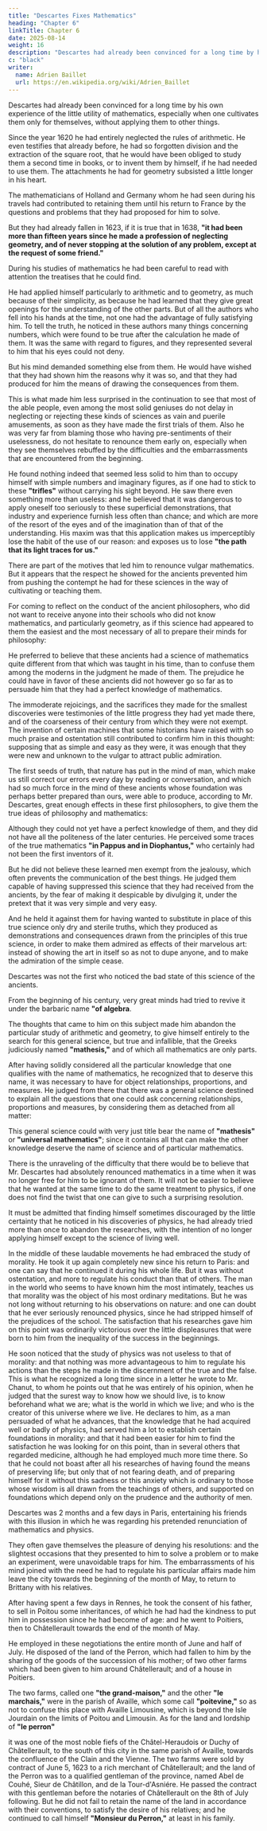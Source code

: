 ```yaml
---
title: "Descartes Fixes Mathematics"
heading: "Chapter 6"
linkTitle: Chapter 6
date: 2025-08-14
weight: 16
description: "Descartes had already been convinced for a long time by his own experience of the little utility of mathematics, especially when one cultivates them only for themselves, without applying them to other things."
c: "black"
writer:
  name: Adrien Baillet
  url: https://en.wikipedia.org/wiki/Adrien_Baillet
---
```




<!-- The high society that Mr. Descartes saw in Paris was not capable of filling all the voids of his stay, nor of keeping him perpetually occupied outside of himself.  -->

<!-- When he returned home, he felt his old anxieties return about the choice of a way of life that was in conformity with his vocation, and that was convenient for the execution of the plans he had conceived regarding the search for truth under the orders of Providence. The establishment in which he saw most of his friends, each placed in positions to keep for the rest of their days, did nothing to fix his irresolutions. -->

Descartes had already been convinced for a long time by his own experience of the little utility of mathematics, especially when one cultivates them only for themselves, without applying them to other things.

Since the year 1620 he had entirely neglected the rules of arithmetic. He even testifies that already before, he had so forgotten division and the extraction of the square root, that he would have been obliged to study them a second time in books, or to invent them by himself, if he had needed to use them. The attachments he had for geometry subsisted a little longer in his heart.

The mathematicians of Holland and Germany whom he had seen during his travels had contributed to retaining them until his return to France by the questions and problems that they had proposed for him to solve. 

But they had already fallen in 1623, if it is true that in 1638, **"it had been more than fifteen years since he made a profession of neglecting geometry, and of never stopping at the solution of any problem, except at the request of some friend."**

During his studies of mathematics he had been careful to read with attention the treatises that he could find.

He had applied himself particularly to arithmetic and to geometry, as much because of their simplicity, as because he had learned that they give great openings for the understanding of the other parts. But of all the authors who fell into his hands at the time, not one had the advantage of fully satisfying him. To tell the truth, he noticed in these authors many things concerning numbers, which were found to be true after the calculation he made of them. It was the same with regard to figures, and they represented several to him that his eyes could not deny.

But his mind demanded something else from them. He would have wished that they had shown him the reasons why it was so, and that they had produced for him the means of drawing the consequences from them.

This is what made him less surprised in the continuation to see that most of the able people, even among the most solid geniuses do not delay in neglecting or rejecting these kinds of sciences as vain and puerile amusements, as soon as they have made the first trials of them. Also he was very far from blaming those who having pre-sentiments of their uselessness, do not hesitate to renounce them early on, especially when they see themselves rebuffed by the difficulties and the embarrassments that are encountered from the beginning.

He found nothing indeed that seemed less solid to him than to occupy himself with simple numbers and imaginary figures, as if one had to stick to these **"trifles"** without carrying his sight beyond. He saw there even something more than useless: and he believed that it was dangerous to apply oneself too seriously to these superficial demonstrations, that industry and experience furnish less often than chance; and which are more of the resort of the eyes and of the imagination than of that of the understanding. His maxim was that this application makes us imperceptibly lose the habit of the use of our reason: and exposes us to lose **"the path that its light traces for us."**

There are part of the motives that led him to renounce vulgar mathematics. But it appears that the respect he showed for the ancients prevented him from pushing the contempt he had for these sciences in the way of cultivating or teaching them.

For coming to reflect on the conduct of the ancient philosophers, who did not want to receive anyone into their schools who did not know mathematics, and particularly geometry, as if this science had appeared to them the easiest and the most necessary of all to prepare their minds for philosophy: 

He preferred to believe that these ancients had a science of mathematics quite different from that which was taught in his time, than to confuse them among the moderns in the judgment he made of them. The prejudice he could have in favor of these ancients did not however go so far as to persuade him that they had a perfect knowledge of mathematics. 

The immoderate rejoicings, and the sacrifices they made for the smallest discoveries were testimonies of the little progress they had yet made there, and of the coarseness of their century from which they were not exempt. The invention of certain machines that some historians have raised with so much praise and ostentation still contributed to confirm him in this thought: supposing that as simple and easy as they were, it was enough that they were new and unknown to the vulgar to attract public admiration.

The first seeds of truth, that nature has put in the mind of man, which make us still correct our errors every day by reading or conversation, and which had so much force in the mind of these ancients whose foundation was perhaps better prepared than ours, were able to produce, according to Mr. Descartes, great enough effects in these first philosophers, to give them the true ideas of philosophy and mathematics: 

Although they could not yet have a perfect knowledge of them, and they did not have all the politeness of the later centuries. He perceived some traces of the true mathematics **"in Pappus and in Diophantus,"** who certainly had not been the first inventors of it. 

But he did not believe these learned men exempt from the jealousy, which often prevents the communication of the best things. He judged them capable of having suppressed this science that they had received from the ancients, by the fear of making it despicable by divulging it, under the pretext that it was very simple and very easy.

And he held it against them for having wanted to substitute in place of this true science only dry and sterile truths, which they produced as demonstrations and consequences drawn from the principles of this true science, in order to make them admired as effects of their marvelous art: instead of showing the art in itself so as not to dupe anyone, and to make the admiration of the simple cease.

Descartes was not the first who noticed the bad state of this science of the ancients.

<!-- , and the abuses that those who had received it from them in a very simple and very plain way had committed. There had been  -->

From the beginning of his century, very great minds had tried to revive it under the barbaric name **"of algebra**.

 <!-- and who had seen that to succeed in it it was necessary to free it from this prodigious quantity of inexplicable numbers and figures, with which one is accustomed to overload it. -->

The thoughts that came to him on this subject made him abandon the particular study of arithmetic and geometry, to give himself entirely to the search for this general science, but true and infallible, that the Greeks judiciously named **"mathesis,"** and of which all mathematics are only parts. 

After having solidly considered all the particular knowledge that one qualifies with the name of mathematics, he recognized that to deserve this name, it was necessary to have for object relationships, proportions, and measures. He judged from there that there was a general science destined to explain all the questions that one could ask concerning relationships, proportions and measures, by considering them as detached from all matter: 

This general science could with very just title bear the name of **"mathesis"** or **"universal mathematics"**; since it contains all that can make the other knowledge deserve the name of science and of particular mathematics.

There is the unraveling of the difficulty that there would be to believe that Mr. Descartes had absolutely renounced mathematics in a time when it was no longer free for him to be ignorant of them. It will not be easier to believe that he wanted at the same time to do the same treatment to physics, if one does not find the twist that one can give to such a surprising resolution.

It must be admitted that finding himself sometimes discouraged by the little certainty that he noticed in his discoveries of physics, he had already tried more than once to abandon the researches, with the intention of no longer applying himself except to the science of living well.

In the middle of these laudable movements he had embraced the study of morality. He took it up again completely new since his return to Paris: and one can say that he continued it during his whole life. But it was without ostentation, and more to regulate his conduct than that of others. The man in the world who seems to have known him the most intimately, teaches us that morality was the object of his most ordinary meditations. But he was not long without returning to his observations on nature: and one can doubt that he ever seriously renounced physics, since he had stripped himself of the prejudices of the school. The satisfaction that his researches gave him on this point was ordinarily victorious over the little displeasures that were born to him from the inequality of the success in the beginnings. 

He soon noticed that the study of physics was not useless to that of morality: and that nothing was more advantageous to him to regulate his actions than the steps he made in the discernment of the true and the false. This is what he recognized a long time since in a letter he wrote to Mr. Chanut, to whom he points out that he was entirely of his opinion, when he judged that the surest way to know how we should live, is to know beforehand what we are; what is the world in which we live; and who is the creator of this universe where we live. He declares to him, as a man persuaded of what he advances, that the knowledge that he had acquired well or badly of physics, had served him a lot to establish certain foundations in morality: and that it had been easier for him to find the satisfaction he was looking for on this point, than in several others that regarded medicine, although he had employed much more time there. So that he could not boast after all his researches of having found the means of preserving life; but only that of not fearing death, and of preparing himself for it without this sadness or this anxiety which is ordinary to those whose wisdom is all drawn from the teachings of others, and supported on foundations which depend only on the prudence and the authority of men.


Descartes was 2 months and a few days in Paris, entertaining his friends with this illusion in which he was regarding his pretended renunciation of mathematics and physics. 

They often gave themselves the pleasure of denying his resolutions: and the slightest occasions that they presented to him to solve a problem or to make an experiment, were unavoidable traps for him. The embarrassments of his mind joined with the need he had to regulate his particular affairs made him leave the city towards the beginning of the month of May, to return to Brittany with his relatives.

After having spent a few days in Rennes, he took the consent of his father, to sell in Poitou some inheritances, of which he had had the kindness to put him in possession since he had become of age: and he went to Poitiers, then to Châtellerault towards the end of the month of May.

He employed in these negotiations the entire month of June and half of July. He disposed of the land of the Perron, which had fallen to him by the sharing of the goods of the succession of his mother; of two other farms which had been given to him around Châtellerault; and of a house in Poitiers.

The two farms, called one **"the grand-maison,"** and the other **"le marchais,"** were in the parish of Availle, which some call **"poitevine,"** so as not to confuse this place with Availle Limousine, which is beyond the Isle Jourdain on the limits of Poitou and Limousin. As for the land and lordship of **"le perron"**

it was one of the most noble fiefs of the Châtel-Heraudois or Duchy of Châtellerault, to the south of this city in the same parish of Availle, towards the confluence of the Clain and the Vienne. The two farms were sold by contract of June 5, 1623 to a rich merchant of Châtellerault; and the land of the Perron was to a qualified gentleman of the province, named Abel de Couhé, Sieur de Châtillon, and de la Tour-d'Asniére. He passed the contract with this gentleman before the notaries of Châtellerault on the 8th of July following. But he did not fail to retain the name of the land in accordance with their conventions, to satisfy the desire of his relatives; and he continued to call himself **"Monsieur du Perron,"** at least in his family.


